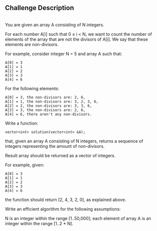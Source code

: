 ## Challenge Description
<br/>
You are given an array A consisting of N integers.

For each number A[i] such that 0 ≤ i < N, we want to count the number of elements of the array that are not the divisors of A[i]. We say that these elements are non-divisors.

For example, consider integer N = 5 and array A such that:

    A[0] = 3
    A[1] = 1
    A[2] = 2
    A[3] = 3
    A[4] = 6

For the following elements:

    A[0] = 3, the non-divisors are: 2, 6,
    A[1] = 1, the non-divisors are: 3, 2, 3, 6,
    A[2] = 2, the non-divisors are: 3, 3, 6,
    A[3] = 3, the non-divisors are: 2, 6,
    A[4] = 6, there aren't any non-divisors.

Write a function:

    vector<int> solution(vector<int> &A);

that, given an array A consisting of N integers, returns a sequence of integers representing the amount of non-divisors.

Result array should be returned as a vector of integers.

For example, given:

    A[0] = 3
    A[1] = 1
    A[2] = 2
    A[3] = 3
    A[4] = 6

the function should return [2, 4, 3, 2, 0], as explained above.

Write an efficient algorithm for the following assumptions:

N is an integer within the range [1..50,000];
each element of array A is an integer within the range [1..2 * N].
